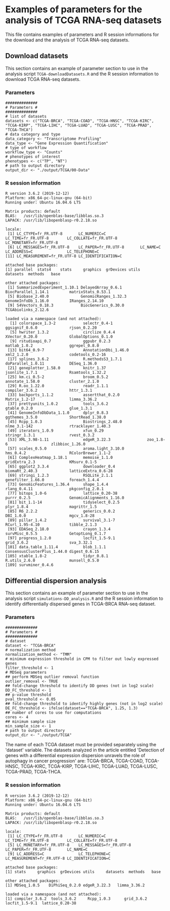 # Examples of parameters for the analysis of TCGA RNA-seq datasets

This file contains examples of parameters and R session informations for the download and the analysis of TCGA RNA-seq datasets.

## Download datasets

This section contains an example of parameter section to use in the analysis script `TCGA-downloadDatasets.R` and the R session information to download TCGA RNA-seq datasets.

### Parameters

```
##############
# Parameters #
##############
# list of datasets
datasets <- c("TCGA-BRCA", "TCGA-COAD", "TCGA-HNSC", "TCGA-KIRC", "TCGA-KIRP", "TCGA-LIHC", "TCGA-LUAD", "TCGA-LUSC", "TCGA-PRAD", "TCGA-THCA")
# data category and type
data_category <- "Transcriptome Profiling"
data_type <- "Gene Expression Quantification"
# type of workflow
workflow_type <- "Counts"
# phenotypes of interest
phenotypes <- c("TP", "NT")
# path to output directory
output_dir <- "./output/TCGA/00-Data"
```

### R session information

```
R version 3.6.2 (2019-12-12)
Platform: x86_64-pc-linux-gnu (64-bit)
Running under: Ubuntu 16.04.6 LTS

Matrix products: default
BLAS:   /usr/lib/openblas-base/libblas.so.3
LAPACK: /usr/lib/libopenblasp-r0.2.18.so

locale:
 [1] LC_CTYPE=fr_FR.UTF-8       LC_NUMERIC=C               LC_TIME=fr_FR.UTF-8        LC_COLLATE=fr_FR.UTF-8     LC_MONETARY=fr_FR.UTF-8   
 [6] LC_MESSAGES=fr_FR.UTF-8    LC_PAPER=fr_FR.UTF-8       LC_NAME=C                  LC_ADDRESS=C               LC_TELEPHONE=C            
[11] LC_MEASUREMENT=fr_FR.UTF-8 LC_IDENTIFICATION=C       

attached base packages:
[1] parallel  stats4    stats     graphics  grDevices utils     datasets  methods   base     

other attached packages:
 [1] SummarizedExperiment_1.10.1 DelayedArray_0.6.1          BiocParallel_1.14.1         matrixStats_0.53.1         
 [5] Biobase_2.40.0              GenomicRanges_1.32.3        GenomeInfoDb_1.16.0         IRanges_2.14.10            
 [9] S4Vectors_0.18.3            BiocGenerics_0.30.0         TCGAbiolinks_2.12.6        

loaded via a namespace (and not attached):
  [1] colorspace_1.3-2            selectr_0.4-1               ggsignif_0.6.0              rjson_0.2.20               
  [5] hwriter_1.3.2               circlize_0.4.4              XVector_0.20.0              GlobalOptions_0.1.0        
  [9] rstudioapi_0.7              ggpubr_0.2.3                matlab_1.0.2                ggrepel_0.8.0              
 [13] bit64_0.9-7                 AnnotationDbi_1.46.0        xml2_1.2.0                  codetools_0.2-16           
 [17] splines_3.6.2               R.methodsS3_1.7.1           doParallel_1.0.11           DESeq_1.36.0               
 [21] geneplotter_1.58.0          knitr_1.37                  jsonlite_1.7.1              Rsamtools_1.32.2           
 [25] km.ci_0.5-2                 broom_0.5.2                 annotate_1.58.0             cluster_2.1.0              
 [29] R.oo_1.22.0                 readr_1.1.1                 compiler_3.6.2              httr_1.3.1                 
 [33] backports_1.1.2             assertthat_0.2.0            Matrix_1.2-17               limma_3.36.2               
 [37] prettyunits_1.0.2           tools_3.6.2                 gtable_0.2.0                glue_1.3.1                 
 [41] GenomeInfoDbData_1.1.0      dplyr_0.8.3                 ggthemes_3.5.0              ShortRead_1.38.0           
 [45] Rcpp_1.0.3                  Biostrings_2.48.0           nlme_3.1-142                rtracklayer_1.40.3         
 [49] iterators_1.0.9             xfun_0.29                   stringr_1.3.1               rvest_0.3.2                
 [53] XML_3.98-1.11               edgeR_3.22.3                zoo_1.8-6                   zlibbioc_1.26.0            
 [57] scales_0.5.0                aroma.light_3.10.0          hms_0.4.2                   RColorBrewer_1.1-2         
 [61] ComplexHeatmap_1.18.1       memoise_1.1.0               gridExtra_2.3               KMsurv_0.1-5               
 [65] ggplot2_3.3.4               downloader_0.4              biomaRt_2.40.3              latticeExtra_0.6-28        
 [69] stringi_1.2.3               RSQLite_2.1.1               genefilter_1.66.0           foreach_1.4.4              
 [73] GenomicFeatures_1.36.4      shape_1.4.4                 rlang_0.4.11                pkgconfig_2.0.1            
 [77] bitops_1.0-6                lattice_0.20-38             purrr_0.2.5                 GenomicAlignments_1.16.0   
 [81] bit_1.1-14                  tidyselect_0.2.5            plyr_1.8.4                  magrittr_1.5               
 [85] R6_2.2.2                    generics_0.0.2              DBI_1.0.0                   mgcv_1.8-28                
 [89] pillar_1.4.2                survival_3.1-7              RCurl_1.95-4.10             tibble_2.1.3               
 [93] EDASeq_2.18.0               crayon_1.3.4                survMisc_0.5.5              GetoptLong_0.1.7           
 [97] progress_1.2.0              locfit_1.5-9.1              grid_3.6.2                  sva_3.32.1                 
[101] data.table_1.11.4           blob_1.1.1                  ConsensusClusterPlus_1.44.0 digest_0.6.15              
[105] xtable_1.8-2                tidyr_0.8.1                 R.utils_2.6.0               munsell_0.5.0              
[109] survminer_0.4.6
```

## Differential dispersion analysis

This section contains an example of parameter section to use in the analysis script `simulations-DD_analysis.R` and the R session information to identify differentially dispersed genes in TCGA-BRCA RNA-seq dataset.

### Parameters

```
##############
# Parameters #
##############
# dataset
dataset <- "TCGA-BRCA"
# normalization method
normalization_method <- "TMM"
# minimum expression threshold in CPM to filter out lowly expressed genes
filter_threshold <- 1
# MDSeq parameters
## perform MDSeq outlier removal function
outlier_removal <- TRUE
## fold-change threshold to identify DD genes (not in log2 scale)
DD_FC_threshold <- 1
## p-value threshold
pval_threshold <- 0.05
## fold-change threshold to identify highly genes (not in log2 scale)
DE_FC_threshold <- ifelse(dataset=="TCGA-BRCA", 1.25, 1.3)
## number of cores to use for computations
cores <- 4
## minimum sample size
min_sample_size <- 1
# path to output directory
output_dir <- "./output/TCGA"
```

The name of each TCGA dataset must be provided separately using the 'dataset' variable. The datasets analyzed in the article entitled 'Detection of genes with a differential expression dispersion unravels the role of autophagy in cancer progression' are: TCGA-BRCA, TCGA-COAD, TCGA-HNSC, TCGA-KIRC, TCGA-KIRP, TCGA-LIHC, TCGA-LUAD, TCGA-LUSC, TCGA-PRAD, TCGA-THCA.

### R session information

```
R version 3.6.2 (2019-12-12)
Platform: x86_64-pc-linux-gnu (64-bit)
Running under: Ubuntu 16.04.6 LTS

Matrix products: default
BLAS:   /usr/lib/openblas-base/libblas.so.3
LAPACK: /usr/lib/libopenblasp-r0.2.18.so

locale:
 [1] LC_CTYPE=fr_FR.UTF-8       LC_NUMERIC=C               LC_TIME=fr_FR.UTF-8        LC_COLLATE=fr_FR.UTF-8    
 [5] LC_MONETARY=fr_FR.UTF-8    LC_MESSAGES=fr_FR.UTF-8    LC_PAPER=fr_FR.UTF-8       LC_NAME=C                 
 [9] LC_ADDRESS=C               LC_TELEPHONE=C             LC_MEASUREMENT=fr_FR.UTF-8 LC_IDENTIFICATION=C       

attached base packages:
[1] stats     graphics  grDevices utils     datasets  methods   base     

other attached packages:
[1] MDSeq_1.0.5    DiPhiSeq_0.2.0 edgeR_3.22.3   limma_3.36.2  

loaded via a namespace (and not attached):
[1] compiler_3.6.2  tools_3.6.2     Rcpp_1.0.3      grid_3.6.2      locfit_1.5-9.1  lattice_0.20-38
```

